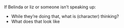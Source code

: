 If Belinda or liz or someone isn’t speaking up:
* While they’re doing that, what is (character) thinking?
* What does that look like
